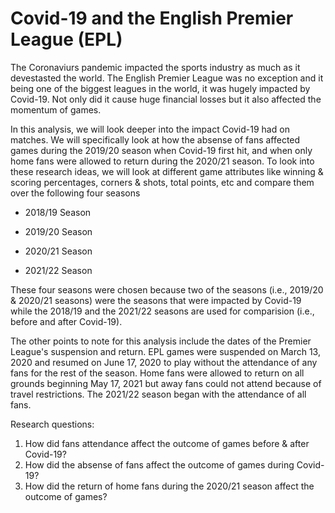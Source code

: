 # Covid-19 and the English Premier League (EPL)

The Coronaviurs pandemic impacted the sports industry as much as it devestasted the world. The English Premier League was no exception and it being one of the biggest leagues in the world, it was hugely impacted by Covid-19. Not only did it cause huge financial losses but it also affected the momentum of games.

In this analysis, we will look deeper into the impact Covid-19 had on matches. We will specifically look at how the absense of fans affected games during the 2019/20 season when Covid-19 first hit, and when only home fans were allowed to return during the 2020/21 season. To look into these research ideas, we will look at different game attributes like winning & scoring percentages, corners & shots, total points, etc and compare them over the following four seasons 

* 2018/19 Season

* 2019/20 Season

* 2020/21 Season

* 2021/22 Season

These four seasons were chosen because two of the seasons (i.e., 2019/20 & 2020/21 seasons) were the seasons that were impacted by Covid-19 while the 2018/19 and the 2021/22 seasons are used for comparision (i.e., before and after Covid-19).

The other points to note for this analysis include the dates of the Premier League's suspension and return. EPL games were suspended on March 13, 2020 and resumed on June 17, 2020 to play without the attendance of any fans for the rest of the season. Home fans were allowed to return on all grounds beginning May 17, 2021 but away fans could not attend because of travel restrictions. The 2021/22 season began with the attendance of all fans.

Research questions:
1. How did fans attendance affect the outcome of games before & after Covid-19?
2. How did the absense of fans affect the outcome of games during Covid-19?
3. How did the return of home fans during the 2020/21 season affect the outcome of games?

